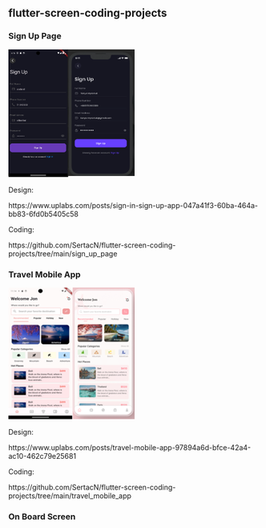 ## flutter-screen-coding-projects

### Sign Up Page

<img src="https://github.com/SertacN/flutter-screen-coding-projects/blob/main/screenshots/sign_up_page.png" width="50%" height="50%" />
<p>Design:</p>
https://www.uplabs.com/posts/sign-in-sign-up-app-047a41f3-60ba-464a-bb83-6fd0b5405c58
<p>Coding:</p>
https://github.com/SertacN/flutter-screen-coding-projects/tree/main/sign_up_page </br>

### Travel Mobile App

<img src="https://github.com/SertacN/flutter-screen-coding-projects/blob/main/screenshots/travel_mobile_app.png" width="50%" height="50%">
<p>Design:</p>
https://www.uplabs.com/posts/travel-mobile-app-97894a6d-bfce-42a4-ac10-462c79e25681
<p>Coding:</p>
https://github.com/SertacN/flutter-screen-coding-projects/tree/main/travel_mobile_app </br>

### On Board Screen
